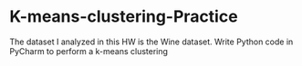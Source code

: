 # K-means-clustering-Practice
The dataset I analyzed in this HW is the Wine dataset. 
Write Python code in PyCharm to perform a k-means clustering 
